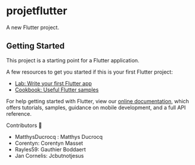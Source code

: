 # projetflutter

A new Flutter project.

## Getting Started

This project is a starting point for a Flutter application.

A few resources to get you started if this is your first Flutter project:

- [Lab: Write your first Flutter app](https://flutter.dev/docs/get-started/codelab)
- [Cookbook: Useful Flutter samples](https://flutter.dev/docs/cookbook)

For help getting started with Flutter, view our
[online documentation](https://flutter.dev/docs), which offers tutorials,
samples, guidance on mobile development, and a full API reference.

Contributors 💫

- MatthysDucrocq : Matthys Ducrocq 
- Corentyn: Corentyn Masset
- Rayles59: Gauthier Boddaert
- Jan Cornelis: Jcbutnotjesus
